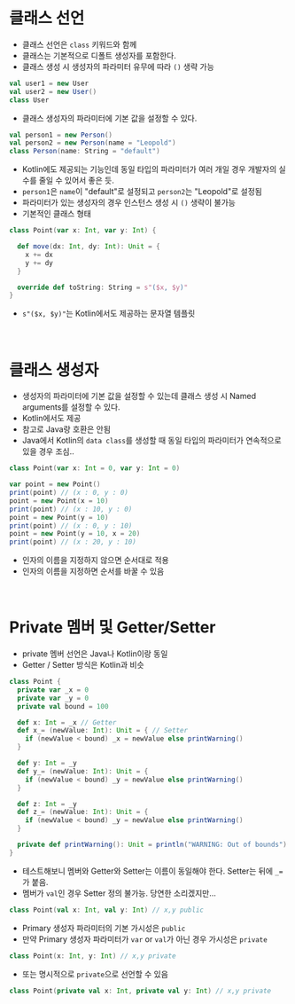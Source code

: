 # 클래스 선언
* 클래스 선언은 ```class``` 키워드와 함께
* 클래스는 기본적으로 디폴트 생성자를 포함한다.
* 클래스 생성 시 생성자의 파라미터 유무에 따라 ```()``` 생략 가능
```scala
val user1 = new User
val user2 = new User()
class User
```
* 클래스 생성자의 파라미터에 기본 값을 설정할 수 있다.
```scala
val person1 = new Person()
val person2 = new Person(name = "Leopold")
class Person(name: String = "default")
```
* Kotlin에도 제공되는 기능인데 동일 타입의 파라미터가 여러 개일 경우 개발자의 실수를 줄일 수 있어서 좋은 듯.
* ```person1```은 ```name```이 "default"로 설정되고 ```person2```는 "Leopold"로 설정됨
* 파라미터가 있는 생성자의 경우 인스턴스 생성 시 ```()``` 생략이 불가능
* 기본적인 클래스 형태
```scala
class Point(var x: Int, var y: Int) {

  def move(dx: Int, dy: Int): Unit = {
    x += dx
    y += dy
  }

  override def toString: String = s"($x, $y)"
}
```
* ```s"($x, $y)"```는 Kotlin에서도 제공하는 문자열 템플릿
</br>

# 클래스 생성자
* 생성자의 파라미터에 기본 값을 설정할 수 있는데 클래스 생성 시 Named arguments를 설정할 수 있다.
* Kotlin에서도 제공
* 참고로 Java랑 호환은 안됨
* Java에서 Kotlin의 ```data class```를 생성할 때 동일 타입의 파라미터가 연속적으로 있을 경우 조심..
```scala
class Point(var x: Int = 0, var y: Int = 0)

var point = new Point()
print(point) // (x : 0, y : 0)
point = new Point(x = 10)
print(point) // (x : 10, y : 0)
point = new Point(y = 10)
print(point) // (x : 0, y : 10)
point = new Point(y = 10, x = 20)
print(point) // (x : 20, y : 10)
```
* 인자의 이름을 지정하지 않으면 순서대로 적용
* 인자의 이름을 지정하면 순서를 바꿀 수 있음
</br>

# Private 멤버 및 Getter/Setter
* private 멤버 선언은 Java나 Kotlin이랑 동일
* Getter / Setter 방식은 Kotlin과 비슷
```scala
class Point {
  private var _x = 0
  private var _y = 0
  private val bound = 100

  def x: Int = _x // Getter
  def x_= (newValue: Int): Unit = { // Setter
    if (newValue < bound) _x = newValue else printWarning()
  }

  def y: Int = _y
  def y_= (newValue: Int): Unit = {
    if (newValue < bound) _y = newValue else printWarning()
  }

  def z: Int = _y
  def z_= (newValue: Int): Unit = {
    if (newValue < bound) _y = newValue else printWarning()
  }

  private def printWarning(): Unit = println("WARNING: Out of bounds")
}
```
* 테스트해보니 멤버와 Getter와 Setter는 이름이 동일해야 한다. Setter는 뒤에 ```_=```가 붙음.
* 멤버가 ```val```인 경우 Setter 정의 불가능. 당연한 소리겠지만...
```scala
class Point(val x: Int, val y: Int) // x,y public
```
* Primary 생성자 파라미터의 기본 가시성은 ```public```
* 만약 Primary 생성자 파라미터가 ```var``` or ```val```가 아닌 경우 가시성은 ```private```
```scala
class Point(x: Int, y: Int) // x,y private
```
* 또는 명시적으로 ```private```으로 선언할 수 있음
```scala
class Point(private val x: Int, private val y: Int) // x,y private
```
